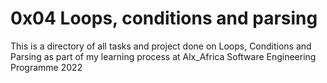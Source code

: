 # 0x04 Loops, conditions and parsing
This is a directory of all tasks and project done on Loops, Conditions and Parsing as part of my learning process at Alx_Africa Software Engineering Programme 2022